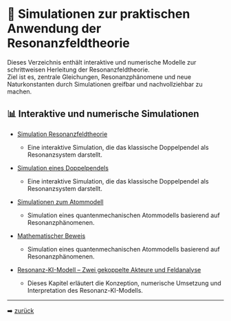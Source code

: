 # 🧮 Simulationen zur praktischen Anwendung der Resonanzfeldtheorie

Dieses Verzeichnis enthält interaktive und numerische Modelle zur schrittweisen Herleitung der Resonanzfeldtheorie.  
Ziel ist es, zentrale Gleichungen, Resonanzphänomene und neue Naturkonstanten durch Simulationen greifbar und nachvollziehbar zu machen.

## 📊 Interaktive und numerische Simulationen

- [Simulation Resonanzfeldtheorie](resonanzfeld/simulation_resonanzfeldtheorie.md)  
  - Eine interaktive Simulation, die das klassische Doppelpendel als Resonanzsystem darstellt.

- [Simulation eines Doppelpendels](doppelpendel/begleitkapitel_doppelpendel.md)  
  - Eine interaktive Simulation, die das klassische Doppelpendel als Resonanzsystem darstellt.
  
- [Simulationen zum Atommodell](simulation_atommodell/simulation_atommodell.md)  
  - Simulation eines quantenmechanischen Atommodells basierend auf Resonanzphänomenen.
  
- [Mathematischer Beweis](mathematischer_beweis/README.md)  
  - Simulation eines quantenmechanischen Atommodells basierend auf Resonanzphänomenen.
  
- [Resonanz-KI-Modell – Zwei gekoppelte Akteure und Feldanalyse](simulationen/resonanz_ki/begleitkapitel_resonanz_ki.md)  
  - Dieses Kapitel erläutert die Konzeption, numerische Umsetzung und Interpretation des Resonanz-KI-Modells.


---

➡️ [zurück](../../README.md)
